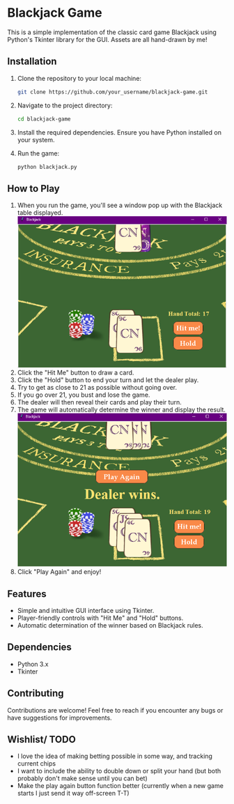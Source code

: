 # Blackjack Game

This is a simple implementation of the classic card game Blackjack using Python's Tkinter library for the GUI.
Assets are all hand-drawn by me! 

## Installation

1. Clone the repository to your local machine:

    ```bash
    git clone https://github.com/your_username/blackjack-game.git
    ```

2. Navigate to the project directory:

    ```bash
    cd blackjack-game
    ```

3. Install the required dependencies. Ensure you have Python installed on your system.

4. Run the game:

    ```bash
    python blackjack.py
    ```

## How to Play

1. When you run the game, you'll see a window pop up with the Blackjack table displayed.
![Game Start](/screenshots/game_start.png)
2. Click the "Hit Me" button to draw a card.
3. Click the "Hold" button to end your turn and let the dealer play.
4. Try to get as close to 21 as possible without going over.
5. If you go over 21, you bust and lose the game.
6. The dealer will then reveal their cards and play their turn.
7. The game will automatically determine the winner and display the result.
![Play Again](/screenshots/play_again.png)
8. Click "Play Again" and enjoy!

## Features

- Simple and intuitive GUI interface using Tkinter.
- Player-friendly controls with "Hit Me" and "Hold" buttons.
- Automatic determination of the winner based on Blackjack rules.

## Dependencies

- Python 3.x
- Tkinter

## Contributing

Contributions are welcome! Feel free to reach if you encounter any bugs or have suggestions for improvements.

## Wishlist/ TODO

- I love the idea of making betting possible in some way, and tracking current chips
- I want to include the ability to double down or split your hand (but both probably don't make sense until you can bet)
- Make the play again button function better (currently when a new game starts I just send it way off-screen T-T)